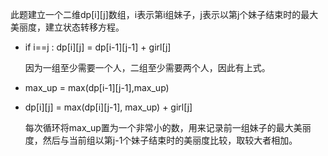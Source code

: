 此题建立一个二维dp[i][j]数组，i表示第i组妹子，j表示以第j个妹子结束时的最大美丽度，建立状态转移方程。

* if i==j : dp[i][j] = dp[i-1][j-1] + girl[j]
  
  因为一组至少需要一个人，二组至少需要两个人，因此有上式。
* max_up = max(dp[i-1][j-1],max_up)
* dp[i][j] = max(dp[i][j-1], max_up) + girl[j]
  
  每次循环将max_up置为一个非常小的数，用来记录前一组妹子的最大美丽度，然后与当前组以第j-1个妹子结束时的美丽度比较，取较大者相加。